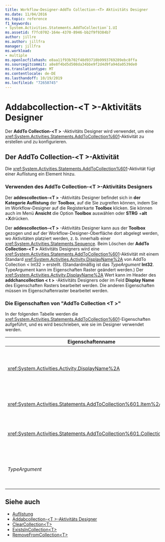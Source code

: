 ```yaml
---
title: Workflow-Designer-AddTo Collection-<T> Aktivitäts Designer
ms.date: 11/04/2016
ms.topic: reference
f1_keywords:
- System.Activities.Statements.AddToCollection`1.UI
ms.assetid: f7fc0702-164e-4370-8946-bb2f9f9384b7
author: jillre
ms.author: jillfra
manager: jillfra
ms.workload:
- multiple
ms.openlocfilehash: e8aa11f93b702f48d93710b9993769289ebc8ffa
ms.sourcegitcommit: a8e8f4bd5d508da34bbe9f2d4d9fa94da0539de0
ms.translationtype: MT
ms.contentlocale: de-DE
ms.lasthandoff: 10/19/2019
ms.locfileid: "72650745"
---
```

# <a name="addtocollectiont-activity-designer"></a>Addabcollection-\<T >-Aktivitäts Designer

Der **AddTo Collection-\<T >** -Aktivitäts Designer wird verwendet, um eine <xref:System.Activities.Statements.AddToCollection%601>-Aktivität zu erstellen und zu konfigurieren.

## <a name="the-addtocollectiont-activity"></a>Der AddTo Collection-\<T >-Aktivität

Die <xref:System.Activities.Statements.AddToCollection%601>-Aktivität fügt einer Auflistung ein Element hinzu.

### <a name="using-the-addtocollectiont-activity-designer"></a>Verwenden des AddTo Collection-\<T >-Aktivitäts Designers

Der **addescollection-\<T >** -Aktivitäts Designer befindet sich in **der Kategorie Auflistung** der **Toolbox**, auf die Sie zugreifen können, indem Sie im Workflow-Designer auf die Registerkarte **Toolbox** klicken. Sie können auch im Menü **Ansicht** die Option **Toolbox** auswählen oder **STRG** +**alt** +**X**drücken.

Der **addescollection-\<T >** -Aktivitäts Designer kann aus der **Toolbox** gezogen und auf der Workflow-Designer-Oberfläche dort abgelegt werden, wo Aktivitäten platziert werden, z. b. innerhalb einer <xref:System.Activities.Statements.Sequence>. Beim Löschen der **AddTo Collection-\<T >** Aktivitäts Designers wird eine <xref:System.Activities.Statements.AddToCollection%601>-Aktivität mit einem Standard <xref:System.Activities.Activity.DisplayName%2A> von AddTo Collection < Int32 \> erstellt. (Standardmäßig ist das *TypeArgument* **Int32**. TypeArgument kann im Eigenschaften Raster geändert werden.) Der <xref:System.Activities.Activity.DisplayName%2A> Wert kann im Header des **addchancollection < t \>** -Aktivitäts Designers oder im Feld **Display Name** des Eigenschaften Rasters bearbeitet werden. Die anderen Eigenschaften müssen im Eigenschaftenraster bearbeitet werden.

### <a name="the-addtocollectiont-properties"></a>Die Eigenschaften von "AddTo Collection \<T >"

In der folgenden Tabelle werden die <xref:System.Activities.Statements.AddToCollection%601>-Eigenschaften aufgeführt, und es wird beschrieben, wie sie im Designer verwendet werden.

|Eigenschaftenname|Erforderlich|Verwendung|
|-|--------------|-|
|<xref:System.Activities.Activity.DisplayName%2A>|False|Der Anzeigename der <xref:System.Activities.Statements.AddToCollection%601>-Aktivität. Der Standardwert ist addtcollection < Int32 \>. Obwohl der <xref:System.Activities.Activity.DisplayName%2A>-Wert nicht zwingend erforderlich ist, wird empfohlen, einen Anzeigenamen zu verwenden.|
|<xref:System.Activities.Statements.AddToCollection%601.Item%2A>|True|Das Element, das der Auflistung hinzugefügt werden soll, \<T >. Dieses Element ist vom Typ *T*, der vom Typ *TypeArgument*ist. Geben Sie im Eigenschaftenraster einen Visual Basic-Ausdruck ein, um das Element anzugeben.|
|<xref:System.Activities.Statements.AddToCollection%601.Collection%2A>|True|Die Auflistung, zu der das Element hinzugefügt werden soll. Diese Auflistung ist vom Typ **ICollection-< TypeArgument \>** . Geben Sie im Eigenschaftenraster einen Visual Basic-Ausdruck ein, um die Auflistung anzugeben.|
|*TypeArgument*|True|Der Typ T der in der <xref:System.Collections.Generic.ICollection%601> enthaltenen Elemente. Standardmäßig ist dieser *TypeArgument* -Typ auf **Int32**festgelegt. Ändern Sie den Wert von *TypeArgument* im Kombinations Feld des Eigenschaften Rasters, um den Typ zu ändern.|

## <a name="see-also"></a>Siehe auch

- [Auflistung](../workflow-designer/collection-activity-designers.md)
- [Addabcollection-\<T >-Aktivitäts Designer](../workflow-designer/addtocollection-t-activity-designer.md)
- [ClearCollection\<T>](../workflow-designer/clearcollection-t-activity-designer.md)
- [ExistsInCollection\<T>](../workflow-designer/existsincollection-t-activity-designer.md)
- [RemoveFromCollection\<T>](../workflow-designer/removefromcollection-t-activity-designer.md)